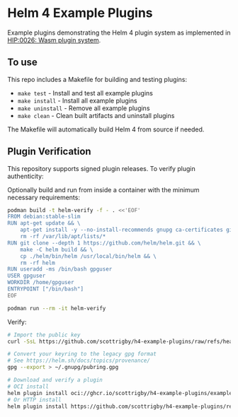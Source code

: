 # Helm 4 Example Plugins

Example plugins demonstrating the Helm 4 plugin system as implemented in [HIP:0026: Wasm plugin system](https://github.com/helm/community/blob/main/hips/hip-0026.md).

## To use

This repo includes a Makefile for building and testing plugins:

- `make test` - Install and test all example plugins
- `make install` - Install all example plugins
- `make uninstall` - Remove all example plugins
- `make clean` - Clean built artifacts and uninstall plugins

The Makefile will automatically build Helm 4 from source if needed.


## Plugin Verification

This repository supports signed plugin releases. To verify plugin authenticity:

Optionally build and run from inside a container with the minimum necessary requirements:

```bash
podman build -t helm-verify -f - . <<'EOF'
FROM debian:stable-slim
RUN apt-get update && \
    apt-get install -y --no-install-recommends gnupg ca-certificates git make golang build-essential curl && \
    rm -rf /var/lib/apt/lists/*
RUN git clone --depth 1 https://github.com/helm/helm.git && \
    make -C helm build && \
    cp ./helm/bin/helm /usr/local/bin/helm && \
    rm -rf helm
RUN useradd -ms /bin/bash gpguser
USER gpguser
WORKDIR /home/gpguser
ENTRYPOINT ["/bin/bash"]
EOF

podman run --rm -it helm-verify
```

Verify:

```bash
# Import the public key
curl -SsL https://github.com/scottrigby/h4-example-plugins/raw/refs/heads/main/public-key.asc | gpg --import

# Convert your keyring to the legacy gpg format
# See https://helm.sh/docs/topics/provenance/
gpg --export > ~/.gnupg/pubring.gpg

# Download and verify a plugin
# OCI install
helm plugin install oci://ghcr.io/scottrigby/h4-example-plugins/example-cli:0.1.6
# Or HTTP install
helm plugin install https://github.com/scottrigby/h4-example-plugins/releases/download/example-cli-0.1.6/example-cli-0.1.6.tgz
```
